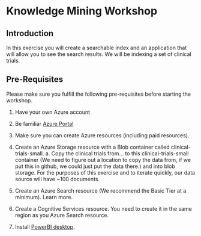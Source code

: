 # Knowledge Mining Workshop
## Introduction
In this exercise you will create a searchable index and an application that will allow you to see the search results. We will be indexing a set of clinical trials.

## Pre-Requisites
Please make sure you fulfill the following pre-requisites before starting the workshop.
1.	Have your own Azure account 
2.	Be familiar [Azure Portal](https://portal.azure.com)
3.	Make sure you can create Azure resources (including paid resources).  
4.	Create an Azure Storage resource with a Blob container called clinical-trials-small.
a.	Copy the clinical trials from... to this clinical-trials-small container (We need to figure out a location to copy the data from, if we put this in github, we could just put the data there.) and into blob storage.
For the purposes of this exercise and to iterate quickly, our data source will have ~100 documents. 
5.	Create an Azure Search resource (We recommend the Basic Tier at a minimum).
Learn more.

6.	Create a Cognitive Services resource.
You need to create it in the same region as you Azure Search resource. 

7.	Install [PowerBI desktop](https://powerbi.microsoft.com/en-us/desktop/).
